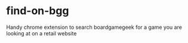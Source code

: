 # find-on-bgg
Handy chrome extension to search boardgamegeek for a game you are looking at on a retail website
